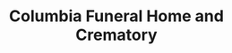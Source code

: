 ---
title: "Columbia Funeral Home and Crematory"
url: /seattle/columbia-funeral-home-and-crematory/
shop: funeral directors
---